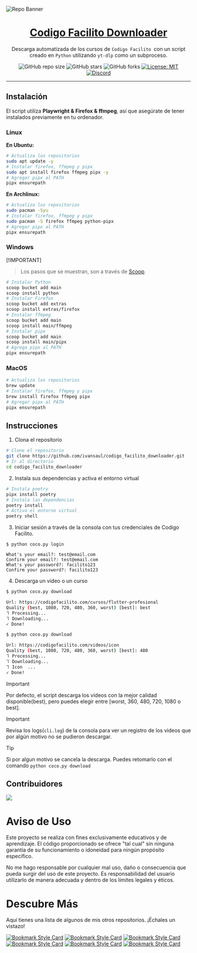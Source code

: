![Repo Banner](https://i.imgur.com/I6zFXds.png)

<div align="center">

<h1 style="border-bottom: none">
    <b><a href="#">Codigo Facilito Downloader</a></b>
</h1>

Descarga automatizada de los cursos de `Codigo Facilito `con un script creado en `Python` utilizando `yt-dlp` como un subproceso.

![GitHub repo size](https://img.shields.io/github/repo-size/ivansaul/codigo_facilito_downloader)
![GitHub stars](https://img.shields.io/github/stars/ivansaul/codigo_facilito_downloader)
![GitHub forks](https://img.shields.io/github/forks/ivansaul/codigo_facilito_downloader)
[![License: MIT](https://img.shields.io/badge/License-MIT-yellow.svg)](https://opensource.org/licenses/MIT) 
[![Discord](https://img.shields.io/badge/-Discord-424549?style=social&logo=discord)](https://discord.gg/tDvybtJ7y9)

</div>

---

## Instalación

El script utiliza **Playwright & Firefox & ffmpeg**, así que asegúrate de tener instalados previamente en tu ordenador.

### **Linux**

**En Ubuntu:**

```bash
# Actualiza los repositorios
sudo apt update -y
# Instalar firefox, ffmpeg y pipx
sudo apt install firefox ffmpeg pipx -y
# Agregar pipx al PATH
pipx ensurepath
```

**En Archlinux:**

```bash
# Actualiza los repositorios
sudo pacman -Syu
# Instalar firefox, ffmpeg y pipx
sudo pacman -S firefox ffmpeg python-pipx
# Agregar pipx al PATH
pipx ensurepath
```

### **Windows**

[!IMPORTANT]
> Los pasos que se muestran, son a través de [Scoop][scoop].

```bash
# Instalar Python
scoop bucket add main
scoop install python
# Instalar Firefox
scoop bucket add extras
scoop install extras/firefox
# Instalar ffmpeg
scoop bucket add main
scoop install main/ffmpeg
# Instalar pipx
scoop bucket add main
scoop install main/pipx
# Agrega pipx al PATH
pipx ensurepath
```

### **MacOS**

```bash
# Actualiza los repositorios
brew update
# Instalar firefox, ffmpeg y pipx
brew install firefox ffmpeg pipx
# Agregar pipx al PATH
pipx ensurepath
```

## Instrucciones

1. Clona el repositorio

```bash
# Clone el repositorio
git clone https://github.com/ivansaul/codigo_facilito_downloader.git
# Ir al directorio
cd codigo_facilito_downloader
```

2. Instala sus dependencias y activa el entorno virtual

```bash
# Instala poetry
pipx install poetry
# Instala las dependencias
poetry install
# Activa el entorno virtual
poetry shell
```

3. Iniciar sesión a través de la consola con tus credenciales de Codigo Facilito.

```console
$ python coco.py login

What's your email?: test@email.com    
Confirm your email?: test@email.com
What's your password?: facilito123
Confirm your password?: facilito123
```

4. Descarga un video o un curso

```bash
$ python coco.py download

Url: https://codigofacilito.com/cursos/flutter-profesional
Quality (best, 1080, 720, 480, 360, worst) [best]: best
⠹ Processing...
⠹ Downloading...
✓ Done!
```

```bash
$ python coco.py download

Url: https://codigofacilito.com/videos/icon
Quality (best, 1080, 720, 480, 360, worst) [best]: 480
⠹ Processing...
⠹ Downloading...
⠹ Icon  ...
✓ Done!
```

> [!IMPORTANT]
> Por defecto, el script descarga los videos con la mejor calidad disponible(best), pero puedes elegir entre [worst, 360, 480, 720, 1080 o best].

> [!IMPORTANT]
> Revisa los logs(`cli.log`) de la consola para ver un registro de los videos que por algún motivo no se pudieron descargar.

> [!TIP]
> Si por algun motivo se cancela la descarga. Puedes retomarlo con el comando `python coco.py download`

## Contribuidores

<a href="https://github.com/ivansaul/codigo_facilito_downloader/graphs/contributors">
  <img src="https://contrib.rocks/image?repo=ivansaul/codigo_facilito_downloader" />
</a>

# **Aviso de Uso**

Este proyecto se realiza con fines exclusivamente educativos y de aprendizaje. El código proporcionado se ofrece "tal cual" sin ninguna garantía de su funcionamiento o idoneidad para ningún propósito específico.

No me hago responsable por cualquier mal uso, daño o consecuencia que pueda surgir del uso de este proyecto. Es responsabilidad del usuario utilizarlo de manera adecuada y dentro de los límites legales y éticos.

# Descubre Más

Aquí tienes una lista de algunos de mis otros repositorios. ¡Échales un vistazo!

[![Bookmark Style Card](https://svg.bookmark.style/api?url=https://github.com/ivansaul/codigo_facilito_downloader&mode=light&style=horizontal)](https://github.com/ivansaul/codigo_facilito_downloader)
[![Bookmark Style Card](https://svg.bookmark.style/api?url=https://github.com/ivansaul/platzi-downloader&mode=light&style=horizontal)](https://github.com/ivansaul/platzi-downloader)
[![Bookmark Style Card](https://svg.bookmark.style/api?url=https://github.com/ivansaul/terabox_downloader&mode=light&style=horizontal)](https://github.com/ivansaul/terabox_downloader)
[![Bookmark Style Card](https://svg.bookmark.style/api?url=https://github.com/ivansaul/personal-portfolio&mode=light&style=horizontal)](https://github.com/ivansaul/personal-portfolio)
[![Bookmark Style Card](https://svg.bookmark.style/api?url=https://github.com/ivansaul/flutter_todo_app&mode=light&style=horizontal)](https://github.com/ivansaul/flutter_todo_app)
[![Bookmark Style Card](https://svg.bookmark.style/api?url=https://github.com/ivansaul/Flutter-UI-Kit&mode=light&style=horizontal)](https://github.com/ivansaul/Flutter-UI-Kit)


[cookies]: https://chrome.google.com/webstore/detail/get-cookiestxt-locally/cclelndahbckbenkjhflpdbgdldlbecc/related
[python]: https://www.python.org/downloads/
[ffmpeg]: https://ffmpeg.org
[firefox]: https://www.mozilla.org/en-US/firefox/new/
[geckodriver]: https://github.com/mozilla/geckodriver/releases
[yt-dlp]: https://github.com/yt-dlp/yt-dlp/wiki/Installation
[aria2]: https://github.com/aria2/aria2/releases/tag/release-1.36.0
[codespace]: https://github.com/codespaces
[demo]: https://youtu.be/GbQwB0hYvQU
[ffmpeg-win]:https://youtu.be/0zN9oZ98ZgE
[cloudflare-branch]:https://github.com/ivansaul/codigo_facilito_downloader/tree/feature/cloudflare
[scoop]:https://scoop.sh/

